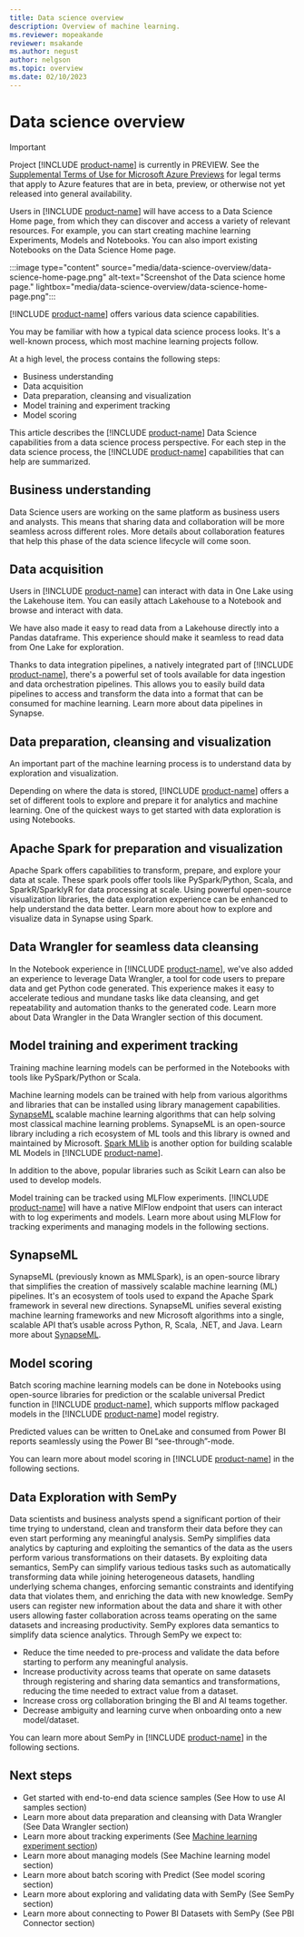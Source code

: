```yaml
---
title: Data science overview
description: Overview of machine learning.
ms.reviewer: mopeakande
reviewer: msakande
ms.author: negust
author: nelgson
ms.topic: overview
ms.date: 02/10/2023
---
```


# Data science overview

> [!IMPORTANT]
> Project [!INCLUDE [product-name](../includes/product-name.md)] is currently in PREVIEW. See the [Supplemental Terms of Use for Microsoft Azure Previews](https://azure.microsoft.com/support/legal/preview-supplemental-terms/) for legal terms that apply to Azure features that are in beta, preview, or otherwise not yet released into general availability.

Users in [!INCLUDE [product-name](../includes/product-name.md)] will have access to a Data Science Home page, from which they can discover and access a variety of relevant resources. For example, you can start creating machine learning Experiments, Models and Notebooks. You can also import existing Notebooks on the Data Science Home page.

:::image type="content" source="media/data-science-overview/data-science-home-page.png" alt-text="Screenshot of the Data science home page." lightbox="media/data-science-overview/data-science-home-page.png":::

[!INCLUDE [product-name](../includes/product-name.md)] offers various data science capabilities.  

You may be familiar with how a typical data science process looks. It's a well-known process, which most machine learning projects follow.

At a high level, the process contains the following steps:

- Business understanding  
- Data acquisition
- Data preparation, cleansing and visualization
- Model training and experiment tracking
- Model scoring

This article describes the [!INCLUDE [product-name](../includes/product-name.md)] Data Science capabilities from a data science process perspective. For each step in the data science process, the [!INCLUDE [product-name](../includes/product-name.md)] capabilities that can help are summarized.

## Business understanding

Data Science users are working on the same platform as business users and analysts. This means that sharing data and collaboration will be more seamless across different roles. More details about collaboration features that help this phase of the data science lifecycle will come soon.

## Data acquisition

Users in [!INCLUDE [product-name](../includes/product-name.md)] can interact with data in One Lake using the Lakehouse item. You can easily attach Lakehouse to a Notebook and browse and interact with data.

We have also made it easy to read data from a Lakehouse directly into a Pandas dataframe. This experience should make it seamless to read data from One Lake for exploration.  

Thanks to data integration pipelines, a natively integrated part of [!INCLUDE [product-name](../includes/product-name.md)], there's a powerful set of tools available for data ingestion and data orchestration pipelines. This allows you to easily build data pipelines to access and transform the data into a format that can be consumed for machine learning. Learn more about data pipelines in Synapse.

## Data preparation, cleansing and visualization

An important part of the machine learning process is to understand data by exploration and visualization.

Depending on where the data is stored, [!INCLUDE [product-name](../includes/product-name.md)] offers a set of different tools to explore and prepare it for analytics and machine learning. One of the quickest ways to get started with data exploration is using Notebooks.

## Apache Spark for preparation and visualization

Apache Spark offers capabilities to transform, prepare, and explore your data at scale. These spark pools offer tools like PySpark/Python, Scala, and SparkR/SparklyR for data processing at scale. Using powerful open-source visualization libraries, the data exploration experience can be enhanced to help understand the data better. Learn more about how to explore and visualize data in Synapse using Spark.

## Data Wrangler for seamless data cleansing

In the Notebook experience in [!INCLUDE [product-name](../includes/product-name.md)], we've also added an experience to leverage Data Wrangler, a tool for code users to prepare data and get Python code generated. This experience makes it easy to accelerate tedious and mundane tasks like data cleansing, and get repeatability and automation thanks to the generated code. Learn more about Data Wrangler in the Data Wrangler section of this document.

## Model training and experiment tracking

Training machine learning models can be performed in the Notebooks with tools like PySpark/Python or Scala.

Machine learning models can be trained with help from various algorithms and libraries that can be installed using library management capabilities. [SynapseML](https://aka.ms/spark) scalable machine learning algorithms that can help solving most classical machine learning problems. SynapseML is an open-source library including a rich ecosystem of ML tools and this library is owned and maintained by Microsoft. [Spark MLlib](https://microsoft.sharepoint.com/teams/TridentOnboardingCoreTeam/Shared%20Documents/General/8.%20Private%20Preview%20Documentation/Data%20science/Data%20Science%20Consolidated%20Documentation.docx) is another option for building scalable ML Models in [!INCLUDE [product-name](../includes/product-name.md)].

In addition to the above, popular libraries such as Scikit Learn can also be used to develop models.  

Model training can be tracked using MLFlow experiments. [!INCLUDE [product-name](../includes/product-name.md)] will have a native MlFlow endpoint that users can interact with to log experiments and models. Learn more about using MLFlow for tracking experiments and managing models in the following sections.

## SynapseML

SynapseML (previously known as MMLSpark), is an open-source library that simplifies the creation of massively scalable machine learning (ML) pipelines. It's an ecosystem of tools used to expand the Apache Spark framework in several new directions. SynapseML unifies several existing machine learning frameworks and new Microsoft algorithms into a single, scalable API that’s usable across Python, R, Scala, .NET, and Java. Learn more about [SynapseML](https://aka.ms/spark).

## Model scoring

Batch scoring machine learning models can be done in Notebooks using open-source libraries for prediction or the scalable universal Predict function in [!INCLUDE [product-name](../includes/product-name.md)], which supports mlflow packaged models in the [!INCLUDE [product-name](../includes/product-name.md)] model registry.  

Predicted values can be written to OneLake and consumed from Power BI reports seamlessly using the Power BI “see-through”-mode.

You can learn more about model scoring in [!INCLUDE [product-name](../includes/product-name.md)] in the following sections.

## Data Exploration with SemPy

Data scientists and business analysts spend a significant portion of their time trying to understand, clean and transform their data before they can even start performing any meaningful analysis. SemPy simplifies data analytics by capturing and exploiting the semantics of the data as the users perform various transformations on their datasets. By exploiting data semantics, SemPy can simplify various tedious tasks such as automatically transforming data while joining heterogeneous datasets, handling underlying schema changes, enforcing semantic constraints and identifying data that violates them, and enriching the data with new knowledge. SemPy users can register new information about the data and share it with other users allowing faster collaboration across teams operating on the same datasets and increasing productivity. SemPy explores data semantics to simplify data science analytics. Through SemPy we expect to:

- Reduce the time needed to pre-process and validate the data before starting to perform any meaningful analysis.
- Increase productivity across teams that operate on same datasets through registering and sharing data semantics and transformations, reducing the time needed to extract value from a dataset.
- Increase cross org collaboration bringing the BI and AI teams together.
- Decrease ambiguity and learning curve when onboarding onto a new model/dataset.

You can learn more about SemPy in [!INCLUDE [product-name](../includes/product-name.md)] in the following sections.

## Next steps

- Get started with end-to-end data science samples (See How to use AI samples section)
- Learn more about data preparation and cleansing with Data Wrangler (See Data Wrangler section)
- Learn more about tracking experiments (See [Machine learning experiment section](machine-learning-experiment.md))
- Learn more about managing models (See Machine learning model section)
- Learn more about batch scoring with Predict (See model scoring section)
- Learn more about exploring and validating data with SemPy (See SemPy section)
- Learn more about connecting to Power BI Datasets with SemPy (See PBI Connector section)
